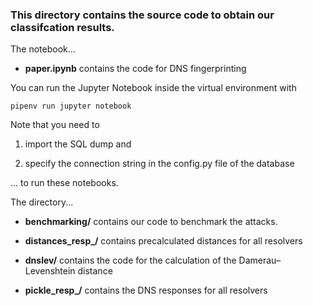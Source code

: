 ### This directory contains the source code to obtain our classifcation results.

The notebook...

* **paper.ipynb** contains the code for DNS fingerprinting

You can run the Jupyter Notebook inside the virtual environment with

```
pipenv run jupyter notebook
```

Note that you need to 

1. import the SQL dump and

2. specify the connection string in the config.py file of the database

... to run these notebooks.

The directory...

- **benchmarking/** contains our code to benchmark the attacks.

- **distances_resp_/** contains precalculated distances for all resolvers

- **dnslev/** contains the code for the calculation of the Damerau–Levenshtein distance

- **pickle_resp_/** contains the DNS responses for all resolvers 